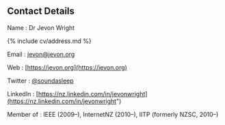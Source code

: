## Contact Details

Name
: Dr Jevon Wright

{% include cv/address.md %}

Email
: [jevon@jevon.org](mailto:jevon@jevon.org)

Web
: [https://jevon.org](https://jevon.org)

Twitter
: [@soundasleep]("https://twitter.com/soundasleep")

LinkedIn
: [https://nz.linkedin.com/in/jevonwright](https://nz.linkedin.com/in/jevonwright")

Member of
: IEEE (2009&ndash;), InternetNZ (2010&ndash;), IITP (formerly NZSC, 2010&ndash;)

